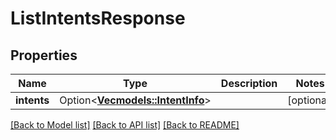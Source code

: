 # ListIntentsResponse

## Properties

| Name        | Type                                                 | Description | Notes      |
| ----------- | ---------------------------------------------------- | ----------- | ---------- |
| **intents** | Option<[**Vec<models::IntentInfo>**](IntentInfo.md)> |             | [optional] |

[[Back to Model list]](../README.md#documentation-for-models) [[Back to API list]](../README.md#documentation-for-api-endpoints) [[Back to README]](../README.md)
